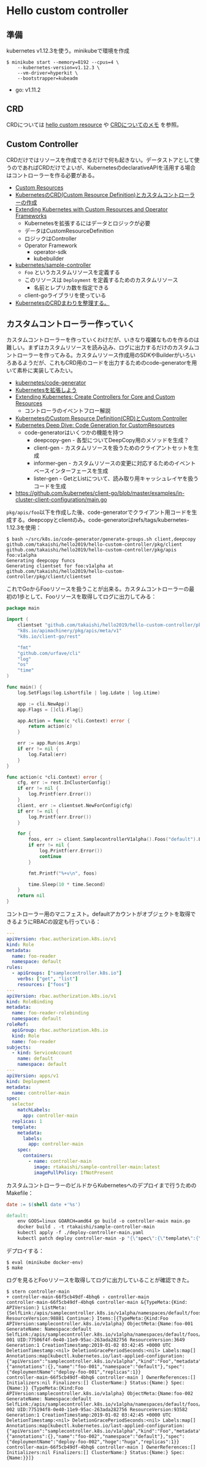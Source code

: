 # Hello custom controller

## 準備

kubernetes v1.12.3を使う。minikubeで環境を作成

```
$ minikube start --memory=8192 --cpus=4 \
    --kubernetes-version=v1.12.3 \
    --vm-driver=hyperkit \
    --bootstrapper=kubeadm
```

- 
  go: v1.11.2

## CRD

CRDについては [hello custom resource](https://github.com/takaishi/hello2018/tree/master/hello-custom-resource) や [CRDについてのメモ](https://repl.info/archives/2384/) を参照。

## Custom Controller

CRDだけではリソースを作成できるだけで何も起きない。データストアとして使うのであればCRDだけでよいが、KubernetesのdeclarativeAPIを活用する場合はコントローラーを作る必要がある。

* [Custom Resources](https://v1-12.docs.kubernetes.io/docs/concepts/extend-kubernetes/api-extension/custom-resources/)
* [KubernetesのCRD(Custom Resource Definition)とカスタムコントローラーの作成](https://qiita.com/__Attsun__/items/785008ef970ad82c679c)
* [Extending Kubernetes with Custom Resources and Operator Frameworks](https://speakerdeck.com/ianlewis/extending-kubernetes-with-custom-resources-and-operator-frameworks)
  * Kubernetesを拡張するにはデータとロジックが必要
  * データはCustomResourceDefinition
  * ロジックはController
  * Operator Framework
    * operator-sdk
    * kubebuilder
* [kubernetes/sample-controller](https://github.com/kubernetes/sample-controller)
  * `Foo` というカスタムリソースを定義する
  * このリソースは `Deployment` を定義するためのカスタムリソース
    * 名前とレプリカ数を指定できる
  * client-goライブラリを使っている
* [KubernetesのCRDまわりを整理する。](https://qiita.com/cvusk/items/773e222e0971a5391a51)



## カスタムコントローラー作っていく

カスタムコントローラーを作っていくわけだが、いきなり複雑なものを作るのは難しい。まずはカスタムリソースを読み込み、ログに出力するだけのカスタムコントローラーを作ってみる。カスタムリソース作成用のSDKやBuilderがいろいろあるようだが、これもCRD用のコードを出力するためのcode-generatorを用いて素朴に実装してみたい。

* [kubernetes/code-generator](https://github.com/kubernetes/code-generator)
* [Kubernetesを拡張しよう](https://www.ianlewis.org/jp/extending-kubernetes-ja)
* [Extending Kubernetes: Create Controllers for Core and Custom Resources](https://medium.com/@trstringer/create-kubernetes-controllers-for-core-and-custom-resources-62fc35ad64a3)
  * コントローラのイベントフロー解説
* [KubernetesのCustom Resource Definition(CRD)とCustom Controller](https://www.sambaiz.net/article/182/)
* [Kubernetes Deep Dive: Code Generation for CustomResources](https://blog.openshift.com/kubernetes-deep-dive-code-generation-customresources/)
  * code-generatorはいくつかの機能を持つ
    * deepcopy-gen - 各型についてDeepCopy用のメソッドを生成？
    * client-gen - カスタムリソースを扱うためのクライアントセットを生成
    * informer-gen - カスタムリソースの変更に対応するためのイベントベースインターフェースを生成
    * lister-gen - GetとListについて、読み取り用キャッシュレイヤを扱うコードを生成
* https://github.com/kubernetes/client-go/blob/master/examples/in-cluster-client-configuration/main.go



`pkg/apis/foo`以下を作成した後、code-generatorでクライアント用コードを生成する。deepcopyとclientのみ。code-generatorはrefs/tags/kubernetes-1.12.3を使用：

```
$ bash ~/src/k8s.io/code-generator/generate-groups.sh client,deepcopy github.com/takaishi/hello2019/hello-custom-controller/pkg/client github.com/takaishi/hello2019/hello-custom-controller/pkg/apis foo:v1alpha
Generating deepcopy funcs
Generating clientset for foo:v1alpha at github.com/takaishi/hello2019/hello-custom-controller/pkg/client/clientset
```

これでGoからFooリソースを扱うことが出来る。カスタムコントローラーの最初の1歩として、Fooリソースを取得してログに出力してみる：

```go
package main

import (
	clientset "github.com/takaishi/hello2019/hello-custom-controller/pkg/client/clientset/versioned"
	"k8s.io/apimachinery/pkg/apis/meta/v1"
	"k8s.io/client-go/rest"

	"fmt"
	"github.com/urfave/cli"
	"log"
	"os"
	"time"
)

func main() {
	log.SetFlags(log.Lshortfile | log.Ldate | log.Ltime)

	app := cli.NewApp()
	app.Flags = []cli.Flag{}

	app.Action = func(c *cli.Context) error {
		return action(c)
	}

	err := app.Run(os.Args)
	if err != nil {
		log.Fatal(err)
	}
}

func action(c *cli.Context) error {
	cfg, err := rest.InClusterConfig()
	if err != nil {
		log.Printf(err.Error())
	}
	client, err := clientset.NewForConfig(cfg)
	if err != nil {
		log.Printf(err.Error())
	}

	for {
		foos, err := client.SamplecontrollerV1alpha().Foos("default").List(v1.ListOptions{})
		if err != nil {
			log.Printf(err.Error())
			continue
		}

		fmt.Printf("%+v\n", foos)

		time.Sleep(10 * time.Second)
	}
	return nil
}
```

コントローラー用のマニフェスト。defaultアカウントがオブジェクトを取得できるようにRBACの設定も行っている：

```yaml
---
apiVersion: rbac.authorization.k8s.io/v1
kind: Role
metadata:
  name: foo-reader
  namespace: default
rules:
  - apiGroups: ["samplecontroller.k8s.io"]
    verbs: ["get", "list"]
    resources: ["foos"]
---
apiVersion: rbac.authorization.k8s.io/v1
kind: RoleBinding
metadata:
  name: foo-reader-rolebinding
  namespace: default
roleRef:
  apiGroup: rbac.authorization.k8s.io
  kind: Role
  name: foo-reader
subjects:
  - kind: ServiceAccount
    name: default
    namespace: default
---
apiVersion: apps/v1
kind: Deployment
metadata:
  name: controller-main
spec:
  selector
    matchLabels:
      app: controller-main
  replicas: 1
  template:
    metadata:
      labels:
        app: controller-main
    spec:
      containers:
        - name: controller-main
          image: rtakaishi/sample-controller-main:latest
          imagePullPolicy: IfNotPresent
```

カスタムコントローラーのビルドからKubernetesへのデプロイまで行うためのMakefile：

```makefile
date := $(shell date +'%s')

default:
	env GOOS=linux GOARCH=amd64 go build -o controller-main main.go
	docker build . -t rtakaishi/sample-controller-main
	kubectl apply -f ./deploy-controller-main.yaml
	kubectl patch deploy controller-main -p "{\"spec\":{\"template\":{\"metadata\":{\"labels\":{\"date\":\"$(date)\"}}}}}"
```

デプロイする：

```
$ eval (minikube docker-env)
$ make
```

ログを見るとFooリソースを取得してログに出力していることが確認できた。

```
$ stern controller-main
+ controller-main-66f5cb49df-4bhq6 › controller-main
controller-main-66f5cb49df-4bhq6 controller-main &{TypeMeta:{Kind: APIVersion:} ListMeta:{SelfLink:/apis/samplecontroller.k8s.io/v1alpha/namespaces/default/foos ResourceVersion:98881 Continue:} Items:[{TypeMeta:{Kind:Foo APIVersion:samplecontroller.k8s.io/v1alpha} ObjectMeta:{Name:foo-001 GenerateName: Namespace:default SelfLink:/apis/samplecontroller.k8s.io/v1alpha/namespaces/default/foos/foo-001 UID:77506f4f-0e40-11e9-95ac-263ada282756 ResourceVersion:3649 Generation:1 CreationTimestamp:2019-01-02 03:42:45 +0000 UTC DeletionTimestamp:<nil> DeletionGracePeriodSeconds:<nil> Labels:map[] Annotations:map[kubectl.kubernetes.io/last-applied-configuration:{"apiVersion":"samplecontroller.k8s.io/v1alpha","kind":"Foo","metadata":{"annotations":{},"name":"foo-001","namespace":"default"},"spec":{"deploymentName":"deploy-foo-001","replicas":1}}
controller-main-66f5cb49df-4bhq6 controller-main ] OwnerReferences:[] Initializers:nil Finalizers:[] ClusterName:} Status:{Name:} Spec:{Name:}} {TypeMeta:{Kind:Foo APIVersion:samplecontroller.k8s.io/v1alpha} ObjectMeta:{Name:foo-002 GenerateName: Namespace:default SelfLink:/apis/samplecontroller.k8s.io/v1alpha/namespaces/default/foos/foo-002 UID:775194f8-0e40-11e9-95ac-263ada282756 ResourceVersion:93582 Generation:1 CreationTimestamp:2019-01-02 03:42:45 +0000 UTC DeletionTimestamp:<nil> DeletionGracePeriodSeconds:<nil> Labels:map[] Annotations:map[kubectl.kubernetes.io/last-applied-configuration:{"apiVersion":"samplecontroller.k8s.io/v1alpha","kind":"Foo","metadata":{"annotations":{},"name":"foo-002","namespace":"default"},"spec":{"deploymentName":"deploy-foo-002","hoge":"huga","replicas":1}}
controller-main-66f5cb49df-4bhq6 controller-main ] OwnerReferences:[] Initializers:nil Finalizers:[] ClusterName:} Status:{Name:} Spec:{Name:}}]}
```

